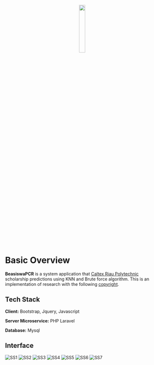 
<p align="center"><img width=20% src="https://raw.githubusercontent.com/rizkynat/BeasiswaPCR/master/public/storage/pcr.png"></p>

# Basic Overview

**BeasiswaPCR** is a system application that [Caltex Riau Polytechnic](https://pcr.ac.id/) scholarship predictions using KNN and Brute force algorithm. This is an implementation of research with the following [copyright](https://drive.google.com/file/d/1G0TsPNDJJ0iR8IZYxT2b8zbbInqkfkG1/view?usp=sharing).


## Tech Stack

**Client:** Bootstrap, Jquery, Javascript

**Server Microservice:** PHP Laravel

**Database:** Mysql

## Interface

![SS1](https://raw.githubusercontent.com/rizkynat/BeasiswaPCR/master/public/ss/ss1.png)
![SS2](https://raw.githubusercontent.com/rizkynat/BeasiswaPCR/master/public/ss/ss2.png)
![SS3](https://raw.githubusercontent.com/rizkynat/BeasiswaPCR/master/public/ss/ss3.png)
![SS4](https://raw.githubusercontent.com/rizkynat/BeasiswaPCR/master/public/ss/ss4.png)
![SS5](https://raw.githubusercontent.com/rizkynat/BeasiswaPCR/master/public/ss/ss5.png)
![SS6](https://raw.githubusercontent.com/rizkynat/BeasiswaPCR/master/public/ss/ss6.png)
![SS7](https://raw.githubusercontent.com/rizkynat/BeasiswaPCR/master/public/ss/ss7.png)
